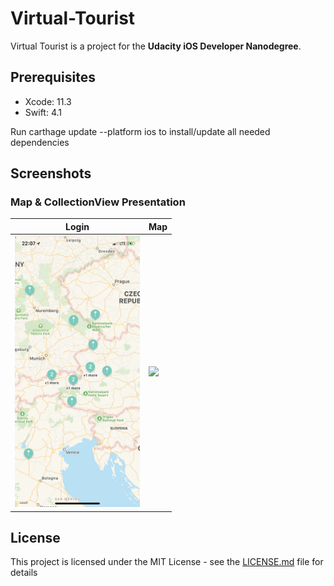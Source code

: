 # Virtual-Tourist
Virtual Tourist is a project for the **Udacity iOS Developer Nanodegree**.

## Prerequisites
- Xcode: 11.3
- Swift: 4.1

Run carthage update --platform ios to install/update all needed dependencies

## Screenshots
### Map & CollectionView Presentation
| Login | Map |
|----------|-----------|
|<img src="https://github.com/MSWagner/Virtual-Tourist/blob/master/Screenshots/MapView.PNG" width="200">|<img src="https://github.com/MSWagner/Virtual-Tourist/blob/master/Screenshots/PhotoCollection.PNG" width="200">|

## License
This project is licensed under the MIT License - see the [LICENSE.md](LICENSE.md) file for details
